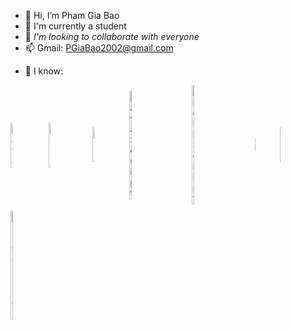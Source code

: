 - 👋 Hi, I’m Pham Gia Bao
- 🌱 I'm currently a student
- 💞️ *I'm looking to collaborate with everyone*
- 📫 Gmail: PGiaBao2002@gmail.com
<!---
GiaBao0510/GiaBao0510 is a ✨ special ✨ repository because its `README.md` (this file) appears on your GitHub profile.
You can click the Preview link to take a look at your changes.
--->
- 🔗 I know:
    <!--- Link hinh anh--->
<!--Java --> 
<div style="display: flex; flex-wrap: wrap; gap: 10px; align-items: center;">
  <!-- Java -->
  <a href="https://www.javatpoint.com/java-tutorial">
    <img src="https://andeh.co.uk/img/skills/java.png" width="5%" alt="Java">
  </a>

  <!-- HTML -->
  <a href="https://www.w3schools.com/html/">
    <img src="https://play-lh.googleusercontent.com/85WnuKkqDY4gf6tndeL4_Ng5vgRk7PTfmpI4vHMIosyq6XQ7ZGDXNtYG2s0b09kJMw" width="5%" alt="HTML">
  </a>

  <!-- CSS -->
  <a href="https://www.w3schools.com/css/default.asp">
    <img src="https://play-lh.googleusercontent.com/RTAZb9E639F4JBcuBRTPEk9_92I-kaKgBMw4LFxTGhdCQeqWukXh74rTngbQpBVGxqo" width="5%" alt="CSS">
  </a>

  <!-- JavaScript -->
  <a href="https://www.w3schools.com/js/default.asp">
    <img src="https://upload.wikimedia.org/wikipedia/commons/thumb/9/99/Unofficial_JavaScript_logo_2.svg/480px-Unofficial_JavaScript_logo_2.svg.png" width="5%" alt="JavaScript">
  </a>

  <!-- ShellScript -->
  <a href="https://www.tutorialspoint.com/unix/shell_scripting.htm">
    <img src="https://images.squarespace-cdn.com/content/v1/585ae2fd20099ec5194c7fb9/1577281683792-9JTDOYIJ26MMFS1218F1/bash-logo.jpg" width="5%" alt="ShellScript">
  </a>

  <!-- C -->
  <a href="https://www.codecademy.com/catalog/language/c">
    <img src="https://www.simplilearn.com/ice9/course_images/160x160/C-simplilearn.svgz" width="5%" height="3%" alt="C">
  </a>

  <!-- Git -->
  <a href="https://www.atlassian.com/git/tutorials/setting-up-a-repository">
    <img src="https://git-scm.com/images/logos/downloads/Git-Icon-1788C.png" width="5%" alt="Git">
  </a>

  <!-- Subversion -->
  <a href="https://www.tutorialspoint.com/svn/index.htm">
    <img src="https://tailieu.hostingviet.vn/wp-content/uploads/2018/06/svn.png" width="5%" alt="Subversion">
  </a>
</div>
